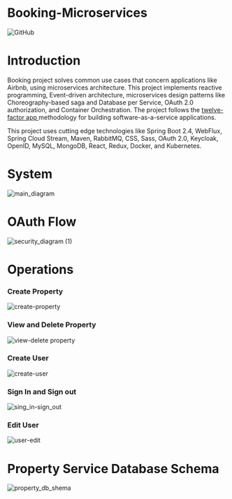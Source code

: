 
# Booking-Microservices
<img alt="GitHub" src="https://img.shields.io/github/license/nickPaterakis/Booking-Microservices">

# Introduction
Booking project solves common use cases that concern applications like Airbnb, using microservices architecture. This project implements
reactive programming, Event-driven architecture, microservices design patterns like Choreography-based saga and Database per Service, OAuth 2.0 authorization, and Container Orchestration. The project follows the  <a href="https://12factor.net/"> twelve-factor app </a> methodology for building software-as-a-service applications.

This project uses cutting edge technologies like Spring Boot 2.4, WebFlux, Spring Cloud Stream, Maven, RabbitMQ, CSS, Sass, OAuth 2.0, Keycloak, OpenID, MySQL, MongoDB, React, Redux, Docker, and Kubernetes.

# System

![main_diagram](https://user-images.githubusercontent.com/36018286/191720154-950952c5-76fe-44d0-a6ea-4a1be88355e1.png)


# OAuth Flow

![security_diagram (1)](https://user-images.githubusercontent.com/36018286/160458106-663d38c9-070f-43f8-94bf-a6be0a327b9d.png)

# Operations

<h3>Create Property</h3>

![create-property](https://user-images.githubusercontent.com/36018286/129600915-4006c647-9086-4ae1-81c9-19aec0400c45.gif)

<h3>View and Delete Property</h3>

![view-delete property](https://user-images.githubusercontent.com/36018286/129580087-b5eb2dd9-2214-4063-9761-19bafe66e3bd.gif)

<h3>Create User</h3>

![create-user](https://user-images.githubusercontent.com/36018286/129600937-64e203f5-baba-4f7f-b0e0-c7ee19d53054.gif)

<h3>Sign In and Sign out</h3>

![sing_in-sign_out](https://user-images.githubusercontent.com/36018286/129601030-815d5283-e70b-4512-98aa-1c0f7b5240fe.gif)

<h3>Edit User</h3>

![user-edit](https://user-images.githubusercontent.com/36018286/129580112-1f0b8f9c-ffb2-4a14-9d5a-a05139ac093d.gif)

# Property Service Database Schema

![property_db_shema](https://user-images.githubusercontent.com/36018286/128721034-60c23a0a-9003-44aa-8afd-cfd7f5f94c38.png)
